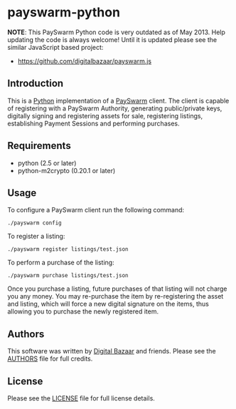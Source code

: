 payswarm-python
===============

**NOTE**: This PaySwarm Python code is very outdated as of May 2013. Help
updating the code is always welcome! Until it is updated please see the similar
JavaScript based project:

 * https://github.com/digitalbazaar/payswarm.js

Introduction
------------

This is a [Python][] implementation of a [PaySwarm][] client. The client is
capable of registering with a PaySwarm Authority, generating public/private
keys, digitally signing and registering assets for sale, registering listings,
establishing Payment Sessions and performing purchases.

Requirements
------------

 * python (2.5 or later)
 * python-m2crypto (0.20.1 or later)

Usage
-----

To configure a PaySwarm client run the following command:

    ./payswarm config

To register a listing:

    ./payswarm register listings/test.json

To perform a purchase of the listing:

    ./payswarm purchase listings/test.json

Once you purchase a listing, future purchases of that listing will not
charge you any money. You may re-purchase the item by re-registering
the asset and listing, which will force a new digital signature on the 
items, thus allowing you to purchase the newly registered item.

Authors
-------

This software was written by [Digital Bazaar][] and friends. Please see the
[AUTHORS][] file for full credits.

License
-------

Please see the [LICENSE][] file for full license details.

[PaySwarm]: http://payswarm.com/
[Digital Bazaar]: http://digitalbazaar.com/
[Python]: http://www.python.org/
[AUTHORS]: AUTHORS
[LICENSE]: LICENSE
